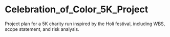 # Celebration_of_Color_5K_Project
Project plan for a 5K charity run inspired by the Holi festival, including WBS, scope statement, and risk analysis.
